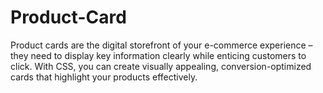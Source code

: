 # Product-Card
Product cards are the digital storefront of your e-commerce experience – they need to display key information clearly while enticing customers to click. With CSS, you can create visually appealing, conversion-optimized cards that highlight your products effectively.
